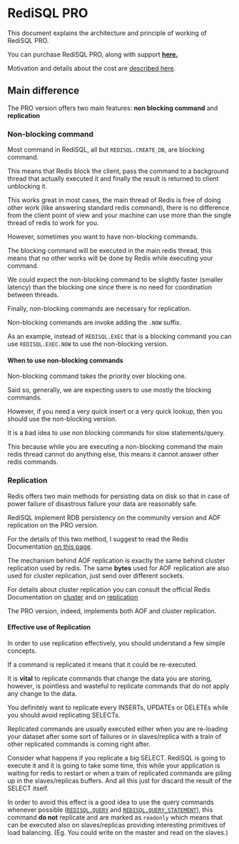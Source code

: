 # RediSQL PRO

This document explains the architecture and principle of working of RediSQL PRO.

You can purchase RediSQL PRO, along with support [**here.**][signup]

Motivation and details about the cost are [described here][pro_motivations].

## Main difference

The PRO version offers two main features: **non blocking command** and **replication**

### Non-blocking command

Most command in RediSQL, all but `REDISQL.CREATE_DB`, are blocking command.

This means that Redis block the client, pass the command to a background thread that actually executed it and finally the result is returned to client unblocking it.

This works great in most cases, the main thread of Redis is free of doing other work (like answering standard redis command), there is no difference from the client point of view and your machine can use more than the single thread of redis to work for you.

However, sometimes you want to have non-blocking commands.

The blocking command will be executed in the main redis thread, this means that no other works will be done by Redis while executing your command.

We could expect the non-blocking command to be slightly faster (smaller latency) than the blocking one since there is no need for coordination between threads.

Finally, non-blocking commands are necessary for replication.

Non-blocking commands are invoke adding the `.NOW` suffix.

As an example, instead of `REDISQL.EXEC` that is a blocking command you can use `REDISQL.EXEC.NOW` to use the non-blocking version.

#### When to use non-blocking commands

Non-blocking command takes the priority over blocking one.

Said so, generally, we are expecting users to use mostly the blocking commands.

However, if you need a very quick insert or a very quick lookup, then you should use the non-blocking version.

It is a bad idea to use non blocking commands for slow statements/query.

This because while you are executing a non-blocking command the main redis thread cannot do anything else, this means it cannot answer other redis commands.

### Replication

Redis offers two main methods for persisting data on disk so that in case of power failure of disastrous failure your data are reasonably safe.

RediSQL implement RDB persistency on the community version and AOF replication on the PRO version.

For the details of this two method, I suggest to read the Redis Documentation [on this page][redis_persistence].

The mechanism behind AOF replication is exactly the same behind cluster replication used by redis. The same **bytes** used for AOF replication are also used for cluster replication, just send over different sockets.

For details about cluster replication you can consult the official Redis Documentation on [cluster][redis_cluster] and on [replication][redis_replication]

The PRO version, indeed, implements both AOF and cluster replication.

#### Effective use of Replication

In order to use replication effectively, you should understand a few simple concepts.

If a command is replicated it means that it could be re-executed.

It is **vital** to replicate commands that change the data you are storing, however, is pointless and wasteful to replicate commands that do not apply any change to the data.

You definitely want to replicate every INSERTs, UPDATEs or DELETEs while you should avoid replicating SELECTs.

Replicated commands are usually executed either when you are re-loading your dataset after some sort of failures or in slaves/replica with a train of other replicated commands is coming right after.

Consider what happens if you replicate a big SELECT. RediSQL is going to execute it and it is going to take some time, this while your application is waiting for redis to restart or when a train of replicated commands are piling up in the slaves/replicas buffers. And all this just for discard the result of the SELECT itself.

In order to avoid this effect is a good idea to use the query commands whenever possible ([`REDISQL.QUERY`][query] and [`REDISQL.QUERY_STATEMENT`][query_statement]), this command **do not** replicate and are marked as `readonly` which means that can be executed also on slaves/replicas providing interesting primitives of load balancing. (Eg. You could write on the master and read on the slaves.)

[query]: references.md#redisqlquery
[query_statement]: references.md#redisqlquery_statement
[pro_motivations]: pro_motivations.md
[redis_persistence]: https://redis.io/topics/persistence
[signup]: https://plasso.com/s/epp4GbsJdp-redisql/signup/
[redis_cluster]: https://redis.io/topics/cluster-tutorial
[redis_replication]: https://redis.io/topics/replication
